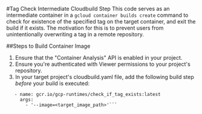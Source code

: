#Tag Check Intermediate Cloudbuild Step
This code serves as an intermediate container in a `gcloud container builds
create` command to check for existence of the specified tag on the target
container, and exit the build if it exists. The motivation for this is to
prevent users from unintentionally overwriting a tag in a remote repository.

##Steps to Build Container Image
1. Ensure that the "Container Analysis" API is enabled in your project.
2. Ensure you're authenticated with Viewer permissions to your project's repository.
3. In your target project's cloudbuild.yaml file, add the following build step *before* your build is executed:
```
   - name: gcr.io/gcp-runtimes/check_if_tag_exists:latest
     args:
       - '--image=<target_image_path>'```
